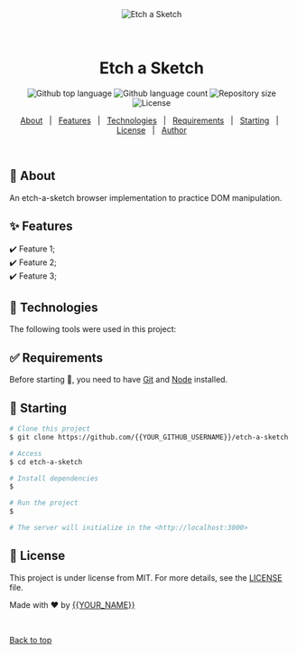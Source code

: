 <div align="center" id="top"> 
  <img src="./.github/app.gif" alt="Etch a Sketch" />

  &#xa0;

  <!-- <a href="https://etchasketch.netlify.app">Demo</a> -->
</div>

<h1 align="center">Etch a Sketch</h1>

<p align="center">
  <img alt="Github top language" src="https://img.shields.io/github/languages/top/{{YOUR_GITHUB_USERNAME}}/etch-a-sketch?color=56BEB8">

  <img alt="Github language count" src="https://img.shields.io/github/languages/count/{{YOUR_GITHUB_USERNAME}}/etch-a-sketch?color=56BEB8">

  <img alt="Repository size" src="https://img.shields.io/github/repo-size/{{YOUR_GITHUB_USERNAME}}/etch-a-sketch?color=56BEB8">

  <img alt="License" src="https://img.shields.io/github/license/{{YOUR_GITHUB_USERNAME}}/etch-a-sketch?color=56BEB8">

  <!-- <img alt="Github issues" src="https://img.shields.io/github/issues/{{YOUR_GITHUB_USERNAME}}/etch-a-sketch?color=56BEB8" /> -->

  <!-- <img alt="Github forks" src="https://img.shields.io/github/forks/{{YOUR_GITHUB_USERNAME}}/etch-a-sketch?color=56BEB8" /> -->

  <!-- <img alt="Github stars" src="https://img.shields.io/github/stars/{{YOUR_GITHUB_USERNAME}}/etch-a-sketch?color=56BEB8" /> -->
</p>

<!-- Status -->

<!-- <h4 align="center"> 
	🚧  Etch a Sketch 🚀 Under construction...  🚧
</h4> 

<hr> -->

<p align="center">
  <a href="#dart-about">About</a> &#xa0; | &#xa0; 
  <a href="#sparkles-features">Features</a> &#xa0; | &#xa0;
  <a href="#rocket-technologies">Technologies</a> &#xa0; | &#xa0;
  <a href="#white_check_mark-requirements">Requirements</a> &#xa0; | &#xa0;
  <a href="#checkered_flag-starting">Starting</a> &#xa0; | &#xa0;
  <a href="#memo-license">License</a> &#xa0; | &#xa0;
  <a href="https://github.com/{{YOUR_GITHUB_USERNAME}}" target="_blank">Author</a>
</p>

<br>

## :dart: About ##

An etch-a-sketch browser implementation to practice DOM manipulation.
## :sparkles: Features ##

:heavy_check_mark: Feature 1;\
:heavy_check_mark: Feature 2;\
:heavy_check_mark: Feature 3;

## :rocket: Technologies ##

The following tools were used in this project:


## :white_check_mark: Requirements ##

Before starting :checkered_flag:, you need to have [Git](https://git-scm.com) and [Node](https://nodejs.org/en/) installed.

## :checkered_flag: Starting ##

```bash
# Clone this project
$ git clone https://github.com/{{YOUR_GITHUB_USERNAME}}/etch-a-sketch

# Access
$ cd etch-a-sketch

# Install dependencies
$ 

# Run the project
$ 

# The server will initialize in the <http://localhost:3000>
```

## :memo: License ##

This project is under license from MIT. For more details, see the [LICENSE](LICENSE.md) file.


Made with :heart: by <a href="https://github.com/{{YOUR_GITHUB_USERNAME}}" target="_blank">{{YOUR_NAME}}</a>

&#xa0;

<a href="#top">Back to top</a>
